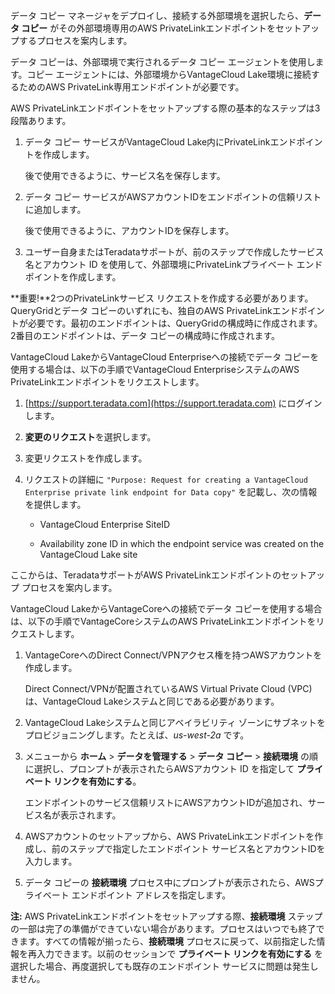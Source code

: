 データ コピー マネージャをデプロイし、接続する外部環境を選択したら、**データ コピー** がその外部環境専用のAWS PrivateLinkエンドポイントをセットアップするプロセスを案内します。

データ コピーは、外部環境で実行されるデータ コピー エージェントを使用します。コピー エージェントには、外部環境からVantageCloud Lake環境に接続するためのAWS PrivateLink専用エンドポイントが必要です。

AWS PrivateLinkエンドポイントをセットアップする際の基本的なステップは3段階あります。

1.  データ コピー サービスがVantageCloud Lake内にPrivateLinkエンドポイントを作成します。

    後で使用できるように、サービス名を保存します。


1.  データ コピー サービスがAWSアカウントIDをエンドポイントの信頼リストに追加します。

    後で使用できるように、アカウントIDを保存します。


1.  ユーザー自身またはTeradataサポートが、前のステップで作成したサービス名とアカウント ID を使用して、外部環境にPrivateLinkプライベート エンドポイントを作成します。


**重要!**2つのPrivateLinkサービス リクエストを作成する必要があります。QueryGridとデータ コピーのいずれにも、独自のAWS PrivateLinkエンドポイントが必要です。最初のエンドポイントは、QueryGridの構成時に作成されます。2番目のエンドポイントは、データ コピーの構成時に作成されます。

VantageCloud LakeからVantageCloud Enterpriseへの接続でデータ コピーを使用する場合は、以下の手順でVantageCloud EnterpriseシステムのAWS PrivateLinkエンドポイントをリクエストします。

1.  [https://support.teradata.com](https://support.teradata.com) にログインします。


1.  **変更のリクエスト**を選択します。


1.  変更リクエストを作成します。


1.  リクエストの詳細に 
    `
    "Purpose: Request for creating a VantageCloud Enterprise private link endpoint for Data copy"
    `
   を記載し、次の情報を提供します。

    -   VantageCloud Enterprise SiteID


    -   Availability zone ID in which the endpoint service was created on the VantageCloud Lake site


ここからは、TeradataサポートがAWS PrivateLinkエンドポイントのセットアップ プロセスを案内します。

VantageCloud LakeからVantageCoreへの接続でデータ コピーを使用する場合は、以下の手順でVantageCoreシステムのAWS PrivateLinkエンドポイントをリクエストします。

1.  VantageCoreへのDirect Connect/VPNアクセス権を持つAWSアカウントを作成します。

    Direct Connect/VPNが配置されているAWS Virtual Private Cloud (VPC)は、VantageCloud Lakeシステムと同じである必要があります。


1.  VantageCloud Lakeシステムと同じアベイラビリティ ゾーンにサブネットをプロビジョニングします。たとえば、*us-west-2a* です。


1.  メニューから **ホーム** > **データを管理する** > **データ コピー** > **接続環境** の順に選択し、プロンプトが表示されたらAWSアカウント ID を指定して **プライベート リンクを有効にする**。

    エンドポイントのサービス信頼リストにAWSアカウントIDが追加され、サービス名が表示されます。


1.  AWSアカウントのセットアップから、AWS PrivateLinkエンドポイントを作成し、前のステップで指定したエンドポイント サービス名とアカウントIDを入力します。


1.  データ コピーの **接続環境** プロセス中にプロンプトが表示されたら、AWSプライベート エンドポイント アドレスを指定します。


**注:** AWS PrivateLinkエンドポイントをセットアップする際、**接続環境** ステップの一部は完了の準備ができていない場合があります。プロセスはいつでも終了できます。すべての情報が揃ったら、**接続環境** プロセスに戻って、以前指定した情報を再入力できます。以前のセッションで **プライベート リンクを有効にする** を選択した場合、再度選択しても既存のエンドポイント サービスに問題は発生しません。

